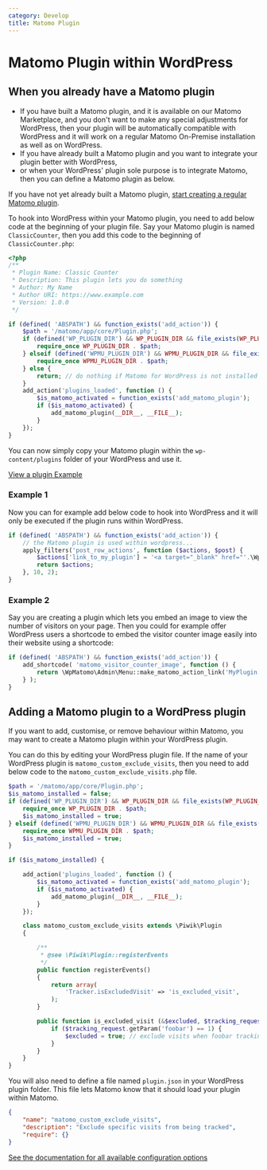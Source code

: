 ```yaml
---
category: Develop
title: Matomo Plugin
---
```

# Matomo Plugin within WordPress


## When you already have a Matomo plugin

* If you have built a Matomo plugin, and it is available on our Matomo Marketplace, and you don't want to make any special adjustments for WordPress, then your plugin will be automatically compatible with WordPress and it will work on a regular Matomo On-Premise installation as well as on WordPress.
* If you have already built a Matomo plugin and you want to integrate your plugin better with WordPress,
* or when your WordPress' plugin sole purpose is to integrate Matomo, then you can define a Matomo plugin as below.

If you have not yet already built a Matomo plugin, [start creating a regular Matomo plugin](/guides/getting-started-part-1).

To hook into WordPress within your Matomo plugin, you need to add below code at the beginning of your plugin file. Say your Matomo plugin is named `ClassicCounter`, then you add this code to the beginning of `ClassicCounter.php`:

```php
<?php
/**
 * Plugin Name: Classic Counter
 * Description: This plugin lets you do something
 * Author: My Name
 * Author URI: https://www.example.com
 * Version: 1.0.0
 */

if (defined( 'ABSPATH') && function_exists('add_action')) {
    $path = '/matomo/app/core/Plugin.php';
    if (defined('WP_PLUGIN_DIR') && WP_PLUGIN_DIR && file_exists(WP_PLUGIN_DIR . $path)) {
        require_once WP_PLUGIN_DIR . $path;
    } elseif (defined('WPMU_PLUGIN_DIR') && WPMU_PLUGIN_DIR && file_exists(WPMU_PLUGIN_DIR . $path)) {
        require_once WPMU_PLUGIN_DIR . $path;
    } else {
    	return; // do nothing if Matomo for WordPress is not installed
    }
    add_action('plugins_loaded', function () {
        $is_matomo_activated = function_exists('add_matomo_plugin');
        if ($is_matomo_activated) {
            add_matomo_plugin(__DIR__, __FILE__);
        }
    });
}
```

You can now simply copy your Matomo plugin within the `wp-content/plugins` folder of your WordPress and use it.

[View a plugin Example](https://github.com/matomo-org/matomo-wordpress-plugin-examples/tree/master/MatomoPluginAddingWordpressSupport)

### Example 1
Now you can for example add below code to hook into WordPress and it will only be executed if the plugin runs within WordPress.

```php
if (defined( 'ABSPATH') && function_exists('add_action')) {
    // the Matomo plugin is used within wordpress...
    apply_filters('post_row_actions', function ($actions, $post) {
        $actions['link_to_my_plugin'] = '<a target="_blank" href="'.\WpMatomo\Admin\Menu::make_matomo_action_link('MyPlugin', 'index').'">View My Matomo Plugin</a>';
        return $actions;
    }, 10, 2);
}
```

### Example 2
Say you are creating a plugin which lets you embed an image to view the number of visitors on your page. Then you could for example offer WordPress users a shortcode to embed the visitor counter image easily into their website using a shortcode:

```php
if (defined( 'ABSPATH') && function_exists('add_action')) {
    add_shortcode( 'matomo_visitor_counter_image', function () {
        return \WpMatomo\Admin\Menu::make_matomo_action_link('MyPlugin', 'index');
    } );
}
```

## Adding a Matomo plugin to a WordPress plugin

If you want to add, customise, or remove behaviour within Matomo, you may want to create a Matomo plugin within your WordPress plugin.

You can do this by editing your WordPress plugin file. If the name of your WordPress plugin is `matomo_custom_exclude_visits`,
then you need to add below code to the `matomo_custom_exclude_visits.php` file.

```php
$path = '/matomo/app/core/Plugin.php';
$is_matomo_installed = false;
if (defined('WP_PLUGIN_DIR') && WP_PLUGIN_DIR && file_exists(WP_PLUGIN_DIR . $path)) {
    require_once WP_PLUGIN_DIR . $path;
    $is_matomo_installed = true;
} elseif (defined('WPMU_PLUGIN_DIR') && WPMU_PLUGIN_DIR && file_exists(WPMU_PLUGIN_DIR . $path)) {
    require_once WPMU_PLUGIN_DIR . $path;
    $is_matomo_installed = true;
}

if ($is_matomo_installed) {

    add_action('plugins_loaded', function () {
        $is_matomo_activated = function_exists('add_matomo_plugin');
        if ($is_matomo_activated) {
            add_matomo_plugin(__DIR__, __FILE__);
        }
    });

    class matomo_custom_exclude_visits extends \Piwik\Plugin
    {

        /**
         * @see \Piwik\Plugin::registerEvents
         */
        public function registerEvents()
        {
            return array(
                'Tracker.isExcludedVisit' => 'is_excluded_visit',
            );
        }

        public function is_excluded_visit (&$excluded, $tracking_request) {
            if ($tracking_request.getParam('foobar') == 1) {
                $excluded = true; // exclude visits when foobar tracking parameter is present
            }
        }
    }
}
```

You will also need to define a file named `plugin.json` in your WordPress plugin folder. This file lets Matomo know that
it should load your plugin within Matomo.

```json
{
    "name": "matomo_custom_exclude_visits",
    "description": "Exclude specific visits from being tracked",
    "require": {}
}
```

[See the documentation for all available configuration options](/guides/distributing-your-plugin#pluginjson-file)


